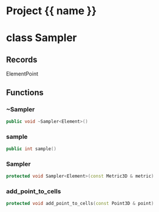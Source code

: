 <script setup>
import {useRoute} from 'vitepress'
const {path} = useRoute()
const tokens = path.split('/')
const words = tokens[2].split('-');
for (let i = 0; i < words.length; i++) {
    words[i] = words[i].charAt(0).toUpperCase() + words[i].slice(1);
    words[i] = words[i].replace('geode', 'Geode')
}
const name = words.join('-');
</script>
# Project {{ name }}

# class Sampler


## Records

ElementPoint



## Functions

### ~Sampler

```cpp
public void ~Sampler<Element>()
```


### sample

```cpp
public int sample()
```


### Sampler

```cpp
protected void Sampler<Element>(const Metric3D & metric)
```


### add_point_to_cells

```cpp
protected void add_point_to_cells(const Point3D & point)
```




